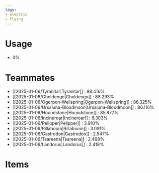 ```yaml
---
tags:
- electric
- flying
---
```

# Usage
- 0%
# Teammates
- [[2025-01-06/Tyranitar|Tyranitar]] : 88.416%
- [[2025-01-06/Gholdengo|Gholdengo]] : 88.293%
- [[2025-01-06/Ogerpon-Wellspring|Ogerpon-Wellspring]] : 86.325%
- [[2025-01-06/Ursaluna-Bloodmoon|Ursaluna-Bloodmoon]] : 86.116%
- [[2025-01-06/Houndstone|Houndstone]] : 85.877%
- [[2025-01-06/Incineroar|Incineroar]] : 6.303%
- [[2025-01-06/Pelipper|Pelipper]] : 3.910%
- [[2025-01-06/Rillaboom|Rillaboom]] : 3.091%
- [[2025-01-06/Gastrodon|Gastrodon]] : 2.547%
- [[2025-01-06/Tsareena|Tsareena]] : 2.468%
- [[2025-01-06/Landorus|Landorus]] : 2.418%
# Items